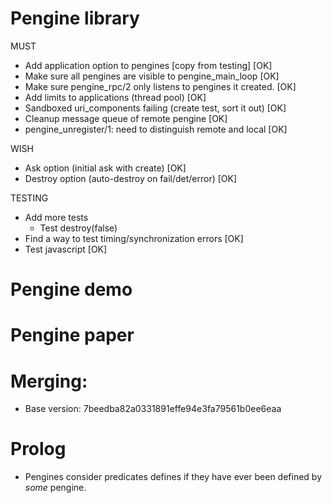 # Pengine library

MUST

* Add application option to pengines [copy from testing]		[OK]
* Make sure all pengines are visible to pengine_main_loop		[OK]
* Make sure pengine_rpc/2 only listens to pengines it created.		[OK]
* Add limits to applications (thread pool)				[OK]
* Sandboxed uri_components failing (create test, sort it out)		[OK]
* Cleanup message queue of remote pengine				[OK]
* pengine_unregister/1: need to distinguish remote and local		[OK]

WISH

* Ask option (initial ask with create)					[OK]
* Destroy option (auto-destroy on fail/det/error)			[OK]

TESTING

* Add more tests
  - Test destroy(false)
* Find a way to test timing/synchronization errors			[OK]
* Test javascript							[OK]

# Pengine demo

# Pengine paper

# Merging:

 - Base version: 7beedba82a0331891effe94e3fa79561b0ee6eaa

# Prolog

* Pengines consider predicates defines if they have ever been
  defined by _some_ pengine.
